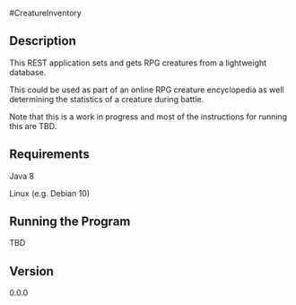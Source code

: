 #CreatureInventory

## Description
This REST application sets and gets RPG creatures from a lightweight database.

This could be used as part of an online RPG creature encyclopedia as well determining the statistics of a creature during battle.

Note that this is a work in progress and most of the instructions for running this are TBD.

## Requirements
Java 8

Linux (e.g. Debian 10)

## Running the Program
TBD

## Version
0.0.0